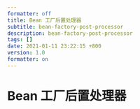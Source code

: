 ```yaml
---
formatter: off
title: Bean 工厂后置处理器
subtitle: bean-factory-post-processor 
description: bean-factory-post-processor 
tags: [] 
date: 2021-01-11 23:22:15 +800 
version: 1.0
formatter: on
---
```


# Bean 工厂后置处理器